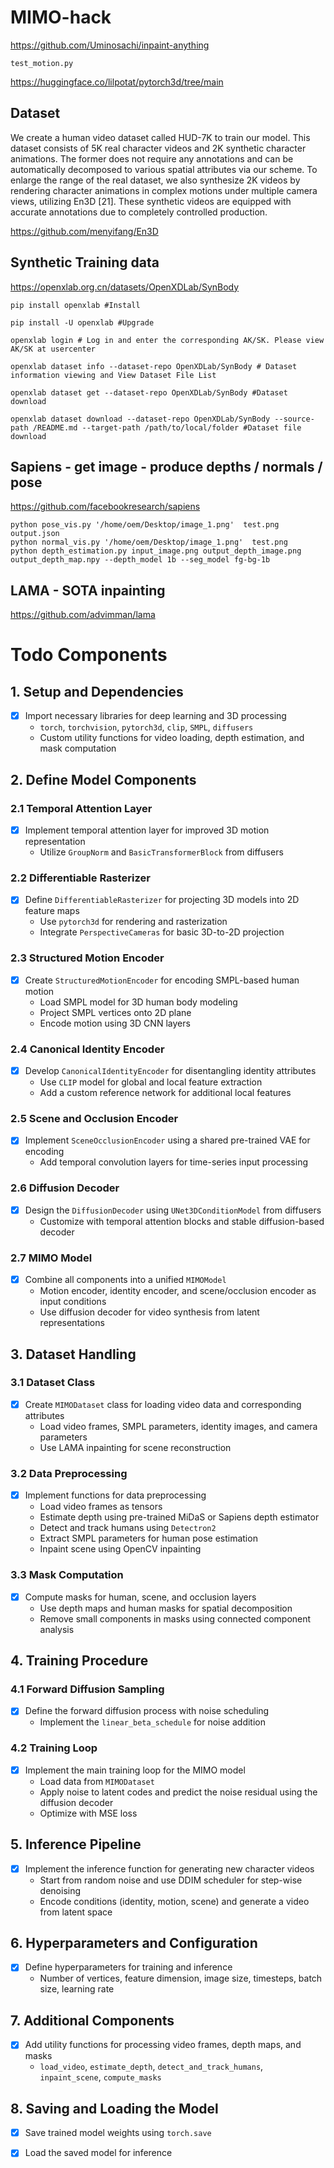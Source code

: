 # MIMO-hack


https://github.com/Uminosachi/inpaint-anything

```shell
test_motion.py
```
https://huggingface.co/lilpotat/pytorch3d/tree/main


## Dataset
We create a human video dataset called HUD-7K
to train our model. This dataset consists of 5K real character videos and 2K synthetic character animations. The
former does not require any annotations and can be automatically decomposed to various spatial attributes via our
scheme. To enlarge the range of the real dataset, we also
synthesize 2K videos by rendering character animations in
complex motions under multiple camera views, utilizing En3D [21]. 
These synthetic videos are equipped with accurate annotations due to completely controlled production.

https://github.com/menyifang/En3D



## Synthetic Training data
https://openxlab.org.cn/datasets/OpenXDLab/SynBody

```
pip install openxlab #Install

pip install -U openxlab #Upgrade

openxlab login # Log in and enter the corresponding AK/SK. Please view AK/SK at usercenter

openxlab dataset info --dataset-repo OpenXDLab/SynBody # Dataset information viewing and View Dataset File List

openxlab dataset get --dataset-repo OpenXDLab/SynBody #Dataset download

openxlab dataset download --dataset-repo OpenXDLab/SynBody --source-path /README.md --target-path /path/to/local/folder #Dataset file download
```



## Sapiens - get image - produce depths / normals / pose
https://github.com/facebookresearch/sapiens
```shell
python pose_vis.py '/home/oem/Desktop/image_1.png'  test.png output.json
python normal_vis.py '/home/oem/Desktop/image_1.png'  test.png 
python depth_estimation.py input_image.png output_depth_image.png output_depth_map.npy --depth_model 1b --seg_model fg-bg-1b

```


## LAMA - SOTA inpainting 
https://github.com/advimman/lama



# Todo Components  

## 1. Setup and Dependencies
- [x] Import necessary libraries for deep learning and 3D processing
  - `torch`, `torchvision`, `pytorch3d`, `clip`, `SMPL`, `diffusers`
  - Custom utility functions for video loading, depth estimation, and mask computation

## 2. Define Model Components

### 2.1 Temporal Attention Layer
- [x] Implement temporal attention layer for improved 3D motion representation
  - Utilize `GroupNorm` and `BasicTransformerBlock` from diffusers

### 2.2 Differentiable Rasterizer
- [x] Define `DifferentiableRasterizer` for projecting 3D models into 2D feature maps
  - Use `pytorch3d` for rendering and rasterization
  - Integrate `PerspectiveCameras` for basic 3D-to-2D projection

### 2.3 Structured Motion Encoder
- [x] Create `StructuredMotionEncoder` for encoding SMPL-based human motion
  - Load SMPL model for 3D human body modeling
  - Project SMPL vertices onto 2D plane
  - Encode motion using 3D CNN layers

### 2.4 Canonical Identity Encoder
- [x] Develop `CanonicalIdentityEncoder` for disentangling identity attributes
  - Use `CLIP` model for global and local feature extraction
  - Add a custom reference network for additional local features

### 2.5 Scene and Occlusion Encoder
- [x] Implement `SceneOcclusionEncoder` using a shared pre-trained VAE for encoding
  - Add temporal convolution layers for time-series input processing

### 2.6 Diffusion Decoder
- [x] Design the `DiffusionDecoder` using `UNet3DConditionModel` from diffusers
  - Customize with temporal attention blocks and stable diffusion-based decoder

### 2.7 MIMO Model
- [x] Combine all components into a unified `MIMOModel`
  - Motion encoder, identity encoder, and scene/occlusion encoder as input conditions
  - Use diffusion decoder for video synthesis from latent representations

## 3. Dataset Handling

### 3.1 Dataset Class
- [x] Create `MIMODataset` class for loading video data and corresponding attributes
  - Load video frames, SMPL parameters, identity images, and camera parameters
  - Use LAMA inpainting for scene reconstruction

### 3.2 Data Preprocessing
- [x] Implement functions for data preprocessing
  - Load video frames as tensors
  - Estimate depth using pre-trained MiDaS or Sapiens depth estimator
  - Detect and track humans using `Detectron2`
  - Extract SMPL parameters for human pose estimation
  - Inpaint scene using OpenCV inpainting

### 3.3 Mask Computation
- [x] Compute masks for human, scene, and occlusion layers
  - Use depth maps and human masks for spatial decomposition
  - Remove small components in masks using connected component analysis

## 4. Training Procedure

### 4.1 Forward Diffusion Sampling
- [x] Define the forward diffusion process with noise scheduling
  - Implement the `linear_beta_schedule` for noise addition

### 4.2 Training Loop
- [x] Implement the main training loop for the MIMO model
  - Load data from `MIMODataset`
  - Apply noise to latent codes and predict the noise residual using the diffusion decoder
  - Optimize with MSE loss

## 5. Inference Pipeline
- [x] Implement the inference function for generating new character videos
  - Start from random noise and use DDIM scheduler for step-wise denoising
  - Encode conditions (identity, motion, scene) and generate a video from latent space

## 6. Hyperparameters and Configuration
- [x] Define hyperparameters for training and inference
  - Number of vertices, feature dimension, image size, timesteps, batch size, learning rate

## 7. Additional Components
- [x] Add utility functions for processing video frames, depth maps, and masks
  - `load_video`, `estimate_depth`, `detect_and_track_humans`, `inpaint_scene`, `compute_masks`

## 8. Saving and Loading the Model
- [x] Save trained model weights using `torch.save`
- [x] Load the saved model for inference

